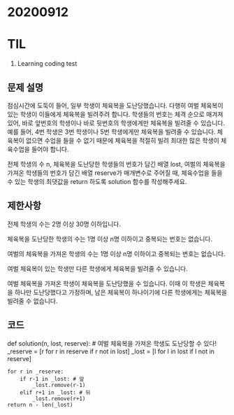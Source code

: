 # 20200912
# TIL

1. Learning coding test


## 문제 설명

점심시간에 도둑이 들어, 일부 학생이 체육복을 도난당했습니다. 다행히 여벌 체육복이 있는 학생이 이들에게 체육복을 빌려주려 합니다. 학생들의 번호는 체격 순으로 매겨져 있어, 바로 앞번호의 학생이나 바로 뒷번호의 학생에게만 체육복을 빌려줄 수 있습니다. 예를 들어, 4번 학생은 3번 학생이나 5번 학생에게만 체육복을 빌려줄 수 있습니다. 체육복이 없으면 수업을 들을 수 없기 때문에 체육복을 적절히 빌려 최대한 많은 학생이 체육수업을 들어야 합니다.

전체 학생의 수 n, 체육복을 도난당한 학생들의 번호가 담긴 배열 lost, 여벌의 체육복을 가져온 학생들의 번호가 담긴 배열 reserve가 매개변수로 주어질 때, 체육수업을 들을 수 있는 학생의 최댓값을 return 하도록 solution 함수를 작성해주세요.

## 제한사항

전체 학생의 수는 2명 이상 30명 이하입니다.

체육복을 도난당한 학생의 수는 1명 이상 n명 이하이고 중복되는 번호는 없습니다.

여벌의 체육복을 가져온 학생의 수는 1명 이상 n명 이하이고 중복되는 번호는 없습니다.

여벌 체육복이 있는 학생만 다른 학생에게 체육복을 빌려줄 수 있습니다.

여벌 체육복을 가져온 학생이 체육복을 도난당했을 수 있습니다. 이때 이 학생은 체육복을 하나만 도난당했다고 가정하며, 남은 체육복이 하나이기에 다른 학생에게는 체육복을 빌려줄 수 없습니다.


## 코드

def solution(n, lost, reserve):
    # 여벌 체육복을 가져온 학생도 도난당할 수 있다!
    _reserve = [r for r in reserve if r not in lost]
    _lost = [l for l in lost if l not in reserve]
    
    for r in _reserve:
        if r-1 in _lost: # 앞
            _lost.remove(r-1)
        elif r+1 in _lost: # 뒤
            _lost.remove(r+1)
    return n - len(_lost)

